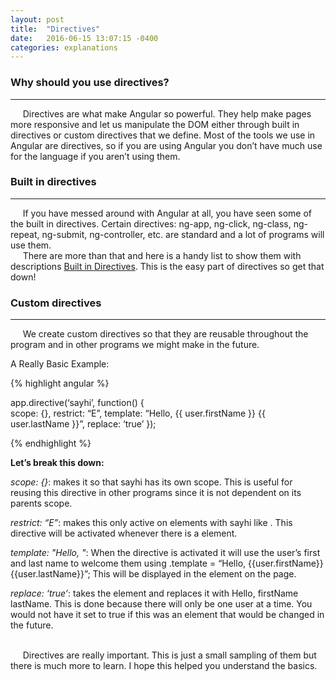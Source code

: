 ```yaml
---
layout: post
title:  "Directives"
date:   2016-06-15 13:07:15 -0400
categories: explanations
---
```


<h3>Why should you use directives?</h3><hr>
&nbsp;&nbsp;&nbsp;&nbsp;&nbsp;Directives are what make Angular so powerful. They help make pages more responsive and let us manipulate the DOM either through built in directives or custom directives that we define. Most of the tools we use in Angular are directives, so if you are using Angular you don’t have much use for the language if you aren’t using them.
  

<br>
<h3>Built in directives</h3><hr>
&nbsp;&nbsp;&nbsp;&nbsp;&nbsp;If you have messed around with Angular at all, you have seen some of the built in directives. Certain directives: ng-app, ng-click, ng-class, ng-repeat, ng-submit, ng-controller, etc. are standard and a lot of programs will use them.<br> 
&nbsp;&nbsp;&nbsp;&nbsp;&nbsp;There are more than that and here is a handy list to show them with descriptions <a href="http://www.techstrikers.com/AngularJS/angularjs-built-in-directives.php">Built in Directives</a>. This is the easy part of directives so get that down!

<br>
<h3>Custom directives</h3><hr>
&nbsp;&nbsp;&nbsp;&nbsp;&nbsp;We create custom directives so that they are reusable throughout the program and in other programs we might make in the future.


A Really Basic Example:

{% highlight angular %}

app.directive(‘sayhi’, function() {   
  scope: {},
  restrict: “E”,
  template: “Hello, {{ user.firstName }} {{ user.lastName }}”,
  replace: ‘true’
});

{% endhighlight %}

<strong>Let’s break this down:</strong>

<i>scope: {}</i>: makes it so that sayhi has its own scope. This is useful for reusing this directive in other programs since it is not dependent on its parents scope.

<i>restrict: “E”</i>: makes this only active on elements with sayhi like <sayhi></sayhi>. This directive will be activated whenever there is a <sayhi> element.

<i>template: "Hello, "</i>: When the directive is activated it will use the user’s first and last name to welcome them using .template = “Hello, {{user.firstName}} {{user.lastName}}”; This will be displayed in the <sayhi> element on the page.

<i>replace: ‘true’</i>: takes the <sayhi></sayhi> element and replaces it with Hello, firstName lastName. This is done because there will only be one user at a time. You would not have it set to true if this was an element that would be changed in the future.<br><br>

&nbsp;&nbsp;&nbsp;&nbsp;&nbsp;Directives are really important. This is just a small sampling of them but there is much more to learn. I hope this helped you understand the basics.
